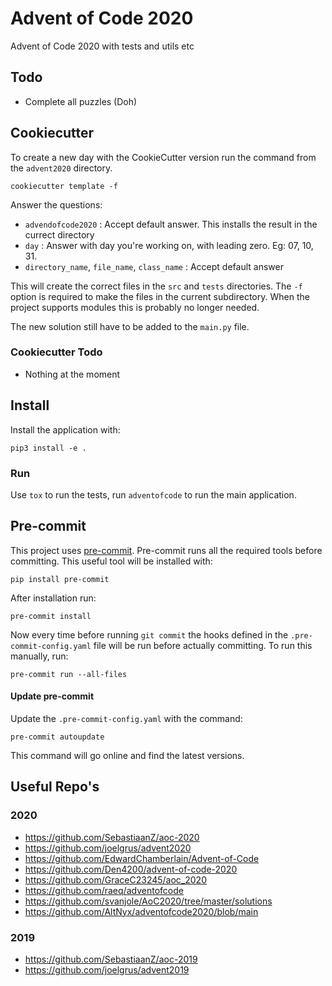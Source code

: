 # Advent of Code 2020

Advent of Code 2020 with tests and utils etc

## Todo

- Complete all puzzles (Doh)

## Cookiecutter

To create a new day with the CookieCutter version run the command from the
`advent2020` directory.

```shell script
cookiecutter template -f
```

Answer the questions:
* `advendofcode2020` : Accept default answer. This installs the result in the currect directory
* `day` : Answer with day you're working on, with leading zero. Eg: 07, 10, 31.
* `directory_name`, `file_name`, `class_name` : Accept default answer

This will create the correct files in the `src` and `tests` directories.
The `-f` option is required to make the files in the current subdirectory.
When the project supports modules this is probably no longer needed.

The new solution still have to be added to the `main.py` file.

### Cookiecutter Todo

* Nothing at the moment

## Install

Install the application with:

```
pip3 install -e .
```

### Run

Use `tox` to run the tests, run `adventofcode` to run the main application.

## Pre-commit

This project uses [pre-commit]. Pre-commit runs all the required tools before committing.
This useful tool will be installed with:

```shell
pip install pre-commit
```

After installation run:

```shell
pre-commit install
```

Now every time before running `git commit` the hooks defined in the
`.pre-commit-config.yaml` file will be run before actually committing.
To run this manually, run:

```shell
pre-commit run --all-files
```

#### Update pre-commit

Update the `.pre-commit-config.yaml` with the command:

```shell
pre-commit autoupdate
```

This command will go online and find the latest versions.

[pre-commit]: https://pre-commit.com/

## Useful Repo's

### 2020

- <https://github.com/SebastiaanZ/aoc-2020>
- <https://github.com/joelgrus/advent2020>
- <https://github.com/EdwardChamberlain/Advent-of-Code>
- <https://github.com/Den4200/advent-of-code-2020>
- <https://github.com/GraceC23245/aoc_2020>
- <https://github.com/raeq/adventofcode>
- <https://github.com/svanjole/AoC2020/tree/master/solutions>
- <https://github.com/AltNyx/adventofcode2020/blob/main>

### 2019

- <https://github.com/SebastiaanZ/aoc-2019>
- <https://github.com/joelgrus/advent2019>
